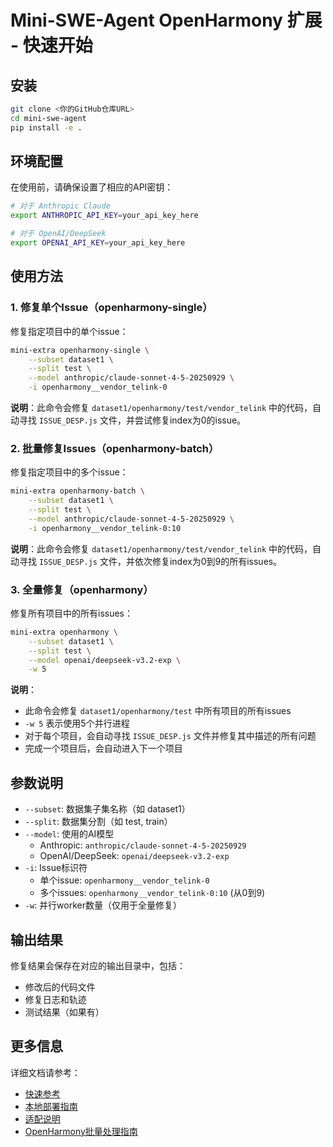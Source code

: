 # Mini-SWE-Agent OpenHarmony 扩展 - 快速开始

## 安装

```bash
git clone <你的GitHub仓库URL>
cd mini-swe-agent
pip install -e .
```

## 环境配置

在使用前，请确保设置了相应的API密钥：

```bash
# 对于 Anthropic Claude
export ANTHROPIC_API_KEY=your_api_key_here

# 对于 OpenAI/DeepSeek
export OPENAI_API_KEY=your_api_key_here
```

## 使用方法

### 1. 修复单个Issue（openharmony-single）

修复指定项目中的单个issue：

```bash
mini-extra openharmony-single \
    --subset dataset1 \
    --split test \
    --model anthropic/claude-sonnet-4-5-20250929 \
    -i openharmony__vendor_telink-0
```

**说明**：此命令会修复 `dataset1/openharmony/test/vendor_telink` 中的代码，自动寻找 `ISSUE_DESP.js` 文件，并尝试修复index为0的issue。

### 2. 批量修复Issues（openharmony-batch）

修复指定项目中的多个issue：

```bash
mini-extra openharmony-batch \
    --subset dataset1 \
    --split test \
    --model anthropic/claude-sonnet-4-5-20250929 \
    -i openharmony__vendor_telink-0:10
```

**说明**：此命令会修复 `dataset1/openharmony/test/vendor_telink` 中的代码，自动寻找 `ISSUE_DESP.js` 文件，并依次修复index为0到9的所有issues。

### 3. 全量修复（openharmony）

修复所有项目中的所有issues：

```bash
mini-extra openharmony \
    --subset dataset1 \
    --split test \
    --model openai/deepseek-v3.2-exp \
    -w 5
```

**说明**：
- 此命令会修复 `dataset1/openharmony/test` 中所有项目的所有issues
- `-w 5` 表示使用5个并行进程
- 对于每个项目，会自动寻找 `ISSUE_DESP.js` 文件并修复其中描述的所有问题
- 完成一个项目后，会自动进入下一个项目

## 参数说明

- `--subset`: 数据集子集名称（如 dataset1）
- `--split`: 数据集分割（如 test, train）
- `--model`: 使用的AI模型
  - Anthropic: `anthropic/claude-sonnet-4-5-20250929`
  - OpenAI/DeepSeek: `openai/deepseek-v3.2-exp`
- `-i`: Issue标识符
  - 单个issue: `openharmony__vendor_telink-0`
  - 多个issues: `openharmony__vendor_telink-0:10` (从0到9)
- `-w`: 并行worker数量（仅用于全量修复）

## 输出结果

修复结果会保存在对应的输出目录中，包括：
- 修改后的代码文件
- 修复日志和轨迹
- 测试结果（如果有）

## 更多信息

详细文档请参考：
- [快速参考](./self_docs/QUICK_REFERENCE.md)
- [本地部署指南](./self_docs/LOCAL_DEPLOYMENT_GUIDE.md)
- [适配说明](./self_docs/ADAPTATION_NOTES.md)
- [OpenHarmony批量处理指南](./self_docs/OPENHARMONY_BATCH_GUIDE.md)
